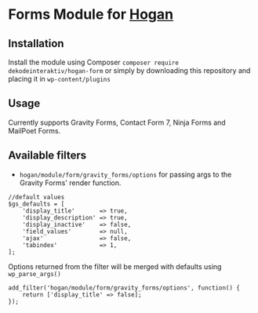 # Forms Module for [Hogan](https://github.com/dekodeinteraktiv/hogan-core)

## Installation
Install the module using Composer `composer require dekodeinteraktiv/hogan-form` or simply by downloading this repository and placing it in `wp-content/plugins`

## Usage
Currently supports Gravity Forms, Contact Form 7, Ninja Forms and MailPoet Forms.

## Available filters
- `hogan/module/form/gravity_forms/options` for passing args to the Gravity Forms' render function.
```
//default values
$gs_defaults = [
    'display_title'       => true,
    'display_description' => true,
    'display_inactive'    => false,
    'field_values'        => null,
    'ajax'                => false,
    'tabindex'            => 1,
];

```

Options returned from the filter will be merged with defaults using `wp_parse_args()`
```
add_filter('hogan/module/form/gravity_forms/options', function() {
	return ['display_title' => false];
});
```
